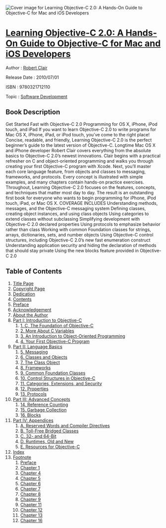 ![Cover image for Learning Objective-C 2.0: A Hands-On Guide to Objective-C for Mac and iOS Developers](https://imgdetail.ebookreading.net/cover/cover/software_development/EB9780321712110.jpg)

[Learning Objective-C 2.0: A Hands-On Guide to Objective-C for Mac and iOS Developers](https://ebookreading.net/view/book/Learning+Objective-C+2.0%3A+A+Hands-On+Guide+to+Objective-C+for+Mac+and+iOS+Developers-EB9780321712110_1.html "Learning Objective-C 2.0: A Hands-On Guide to Objective-C for Mac and iOS Developers")
====================================================================================================================

Author : [Robert Clair](https://ebookreading.net/search/author/Robert+Clair)

Release Date : 2010/07/01

ISBN : 9780321712110

Topic : [Software Development](https://ebookreading.net/search/category/software-development)

Book Description
-----------------

Get Started Fast with Objective-C 2.0 Programming for OS X, iPhone, iPod touch, and iPad
If you want to learn Objective-C 2.0 to write programs for Mac OS X, iPhone, iPad, or iPod touch, you’ve come to the right place! Concise, readable, and friendly, Learning Objective-C 2.0 is the perfect beginner’s guide to the latest version of Objective-C.
Longtime Mac OS X and iPhone developer Robert Clair covers everything from the absolute basics to Objective-C 2.0’s newest innovations. Clair begins with a practical refresher on C and object-oriented programming and walks you through creating your first Objective-C program with Xcode. Next, you’ll master each core language feature, from objects and classes to messaging, frameworks, and protocols. Every concept is illustrated with simple examples, and many chapters contain hands-on practice exercises.
Throughout, Learning Objective-C 2.0 focuses on the features, concepts, and techniques that matter most day to day. The result is an outstanding first book for everyone who wants to begin programming for iPhone, iPod touch, iPad, or Mac OS X.
COVERAGE INCLUDES
Understanding methods, messages, and the Objective-C messaging system
Defining classes, creating object instances, and using class objects
Using categories to extend classes without subclassing
Simplifying development with Objective-C 2.0 declared properties
Using protocols to emphasize behavior rather than class
Working with common Foundation classes for strings, arrays, dictionaries, sets, and number objects
Using Objective-C control structures, including Objective-C 2.0’s new fast enumeration construct
Understanding application security and hiding the declaration of methods that should stay private
Using the new blocks feature provided in Objective-C 2.0
              
Table of Contents
-----------------

1. [Title Page](https://ebookreading.net/view/book/Learning+Objective-C+2.0%3A+A+Hands-On+Guide+to+Objective-C+for+Mac+and+iOS+Developers-EB9780321712110_3.html)
1. [Copyright Page](https://ebookreading.net/view/book/Learning+Objective-C+2.0%3A+A+Hands-On+Guide+to+Objective-C+for+Mac+and+iOS+Developers-EB9780321712110_4.html)
1. [Dedication](https://ebookreading.net/view/book/Learning+Objective-C+2.0%3A+A+Hands-On+Guide+to+Objective-C+for+Mac+and+iOS+Developers-EB9780321712110_5.html)
1. [Contents](https://ebookreading.net/view/book/Learning+Objective-C+2.0%3A+A+Hands-On+Guide+to+Objective-C+for+Mac+and+iOS+Developers-EB9780321712110_7.html)
1. [Preface](https://ebookreading.net/view/book/Learning+Objective-C+2.0%3A+A+Hands-On+Guide+to+Objective-C+for+Mac+and+iOS+Developers-EB9780321712110_8.html)
1. [Acknowledgement](https://ebookreading.net/view/book/Learning+Objective-C+2.0%3A+A+Hands-On+Guide+to+Objective-C+for+Mac+and+iOS+Developers-EB9780321712110_9.html)
1. [About the Author](https://ebookreading.net/view/book/Learning+Objective-C+2.0%3A+A+Hands-On+Guide+to+Objective-C+for+Mac+and+iOS+Developers-EB9780321712110_10.html)
1. [Part I: Introduction to Objective-C](https://ebookreading.net/view/book/Learning+Objective-C+2.0%3A+A+Hands-On+Guide+to+Objective-C+for+Mac+and+iOS+Developers-EB9780321712110_11.html)
    1. [1. C, The Foundation of Objective-C](https://ebookreading.net/view/book/Learning+Objective-C+2.0%3A+A+Hands-On+Guide+to+Objective-C+for+Mac+and+iOS+Developers-EB9780321712110_12.html)
    1. [2. More About C Variables ](https://ebookreading.net/view/book/Learning+Objective-C+2.0%3A+A+Hands-On+Guide+to+Objective-C+for+Mac+and+iOS+Developers-EB9780321712110_13.html)
    1. [3. An Introduction to Object-Oriented Programming ](https://ebookreading.net/view/book/Learning+Objective-C+2.0%3A+A+Hands-On+Guide+to+Objective-C+for+Mac+and+iOS+Developers-EB9780321712110_14.html)
    1. [4. Your First Objective-C Program ](https://ebookreading.net/view/book/Learning+Objective-C+2.0%3A+A+Hands-On+Guide+to+Objective-C+for+Mac+and+iOS+Developers-EB9780321712110_15.html)
1. [Part II: Language Basics](https://ebookreading.net/view/book/Learning+Objective-C+2.0%3A+A+Hands-On+Guide+to+Objective-C+for+Mac+and+iOS+Developers-EB9780321712110_16.html)
    1. [5. Messaging ](https://ebookreading.net/view/book/Learning+Objective-C+2.0%3A+A+Hands-On+Guide+to+Objective-C+for+Mac+and+iOS+Developers-EB9780321712110_17.html)
    1. [6. Classes and Objects ](https://ebookreading.net/view/book/Learning+Objective-C+2.0%3A+A+Hands-On+Guide+to+Objective-C+for+Mac+and+iOS+Developers-EB9780321712110_18.html)
    1. [7. The Class Object ](https://ebookreading.net/view/book/Learning+Objective-C+2.0%3A+A+Hands-On+Guide+to+Objective-C+for+Mac+and+iOS+Developers-EB9780321712110_19.html)
    1. [8. Frameworks ](https://ebookreading.net/view/book/Learning+Objective-C+2.0%3A+A+Hands-On+Guide+to+Objective-C+for+Mac+and+iOS+Developers-EB9780321712110_20.html)
    1. [9. Common Foundation Classes ](https://ebookreading.net/view/book/Learning+Objective-C+2.0%3A+A+Hands-On+Guide+to+Objective-C+for+Mac+and+iOS+Developers-EB9780321712110_21.html)
    1. [10. Control Structures in Objective-C ](https://ebookreading.net/view/book/Learning+Objective-C+2.0%3A+A+Hands-On+Guide+to+Objective-C+for+Mac+and+iOS+Developers-EB9780321712110_22.html)
    1. [11. Categories, Extensions, and Security ](https://ebookreading.net/view/book/Learning+Objective-C+2.0%3A+A+Hands-On+Guide+to+Objective-C+for+Mac+and+iOS+Developers-EB9780321712110_23.html)
    1. [12. Properties](https://ebookreading.net/view/book/Learning+Objective-C+2.0%3A+A+Hands-On+Guide+to+Objective-C+for+Mac+and+iOS+Developers-EB9780321712110_24.html)
    1. [13. Protocols ](https://ebookreading.net/view/book/Learning+Objective-C+2.0%3A+A+Hands-On+Guide+to+Objective-C+for+Mac+and+iOS+Developers-EB9780321712110_25.html)
1. [Part III: Advanced Concepts](https://ebookreading.net/view/book/Learning+Objective-C+2.0%3A+A+Hands-On+Guide+to+Objective-C+for+Mac+and+iOS+Developers-EB9780321712110_26.html)
    1. [14. Reference Counting ](https://ebookreading.net/view/book/Learning+Objective-C+2.0%3A+A+Hands-On+Guide+to+Objective-C+for+Mac+and+iOS+Developers-EB9780321712110_27.html)
    1. [15. Garbage Collection ](https://ebookreading.net/view/book/Learning+Objective-C+2.0%3A+A+Hands-On+Guide+to+Objective-C+for+Mac+and+iOS+Developers-EB9780321712110_28.html)
    1. [16. Blocks ](https://ebookreading.net/view/book/Learning+Objective-C+2.0%3A+A+Hands-On+Guide+to+Objective-C+for+Mac+and+iOS+Developers-EB9780321712110_29.html)
1. [Part IV: Appendices](https://ebookreading.net/view/book/Learning+Objective-C+2.0%3A+A+Hands-On+Guide+to+Objective-C+for+Mac+and+iOS+Developers-EB9780321712110_30.html)
    1. [A. Reserved Words and Compiler Directives ](https://ebookreading.net/view/book/Learning+Objective-C+2.0%3A+A+Hands-On+Guide+to+Objective-C+for+Mac+and+iOS+Developers-EB9780321712110_31.html)
    1. [B. Toll-Free Bridged Classes ](https://ebookreading.net/view/book/Learning+Objective-C+2.0%3A+A+Hands-On+Guide+to+Objective-C+for+Mac+and+iOS+Developers-EB9780321712110_32.html)
    1. [C. 32- and 64-Bit ](https://ebookreading.net/view/book/Learning+Objective-C+2.0%3A+A+Hands-On+Guide+to+Objective-C+for+Mac+and+iOS+Developers-EB9780321712110_33.html)
    1. [D. Runtimes, Old and New ](https://ebookreading.net/view/book/Learning+Objective-C+2.0%3A+A+Hands-On+Guide+to+Objective-C+for+Mac+and+iOS+Developers-EB9780321712110_34.html)
    1. [E. Resources for Objective-C ](https://ebookreading.net/view/book/Learning+Objective-C+2.0%3A+A+Hands-On+Guide+to+Objective-C+for+Mac+and+iOS+Developers-EB9780321712110_35.html)
1. [Index](https://ebookreading.net/view/book/Learning+Objective-C+2.0%3A+A+Hands-On+Guide+to+Objective-C+for+Mac+and+iOS+Developers-EB9780321712110_36.html)
1. [Footnote](https://ebookreading.net/view/book/Learning+Objective-C+2.0%3A+A+Hands-On+Guide+to+Objective-C+for+Mac+and+iOS+Developers-EB9780321712110_37.html)
    1. [Preface](https://ebookreading.net/view/book/Learning+Objective-C+2.0%3A+A+Hands-On+Guide+to+Objective-C+for+Mac+and+iOS+Developers-EB9780321712110_37.html#prefn2)
    1. [Chapter 1](https://ebookreading.net/view/book/Learning+Objective-C+2.0%3A+A+Hands-On+Guide+to+Objective-C+for+Mac+and+iOS+Developers-EB9780321712110_37.html#ch01fn2)
    1. [Chapter 4](https://ebookreading.net/view/book/Learning+Objective-C+2.0%3A+A+Hands-On+Guide+to+Objective-C+for+Mac+and+iOS+Developers-EB9780321712110_37.html#ch04fn1)
    1. [Chapter 5](https://ebookreading.net/view/book/Learning+Objective-C+2.0%3A+A+Hands-On+Guide+to+Objective-C+for+Mac+and+iOS+Developers-EB9780321712110_37.html#ch05fn1)
    1. [Chapter 6](https://ebookreading.net/view/book/Learning+Objective-C+2.0%3A+A+Hands-On+Guide+to+Objective-C+for+Mac+and+iOS+Developers-EB9780321712110_37.html#ch06fn1)
    1. [Chapter 7](https://ebookreading.net/view/book/Learning+Objective-C+2.0%3A+A+Hands-On+Guide+to+Objective-C+for+Mac+and+iOS+Developers-EB9780321712110_37.html#ch07fn1)
    1. [Chapter 8](https://ebookreading.net/view/book/Learning+Objective-C+2.0%3A+A+Hands-On+Guide+to+Objective-C+for+Mac+and+iOS+Developers-EB9780321712110_37.html#ch08fn1)
    1. [Chapter 9](https://ebookreading.net/view/book/Learning+Objective-C+2.0%3A+A+Hands-On+Guide+to+Objective-C+for+Mac+and+iOS+Developers-EB9780321712110_37.html#ch09fn1)
    1. [Chapter 11](https://ebookreading.net/view/book/Learning+Objective-C+2.0%3A+A+Hands-On+Guide+to+Objective-C+for+Mac+and+iOS+Developers-EB9780321712110_37.html#ch11fn1)
    1. [Chapter 12](https://ebookreading.net/view/book/Learning+Objective-C+2.0%3A+A+Hands-On+Guide+to+Objective-C+for+Mac+and+iOS+Developers-EB9780321712110_37.html#ch12fn1)
    1. [Chapter 13](https://ebookreading.net/view/book/Learning+Objective-C+2.0%3A+A+Hands-On+Guide+to+Objective-C+for+Mac+and+iOS+Developers-EB9780321712110_37.html#ch13fn1)
    1. [Chapter 16](https://ebookreading.net/view/book/Learning+Objective-C+2.0%3A+A+Hands-On+Guide+to+Objective-C+for+Mac+and+iOS+Developers-EB9780321712110_37.html#ch16fn1)
